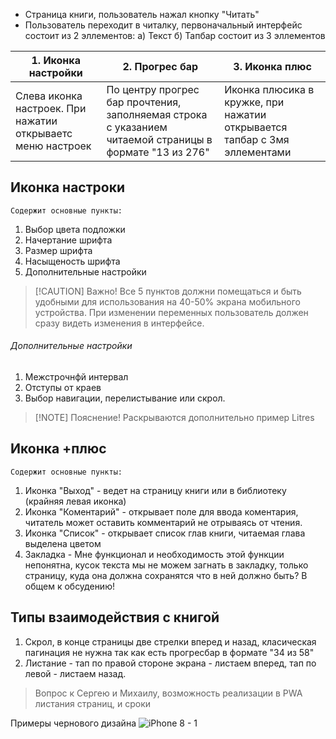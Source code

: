 - Страница книги, пользователь нажал кнопку "Читать" 
- Пользователь переходит в читалку, первоначальный интерфейс состоит из 2 эллементов: 
  а) Текст
  б) Тапбар  состоит из 3 эллементов
  
| 1. Иконка настройки | 2. Прогрес бар | 3. Иконка плюс |
| ---- | ---- | ---- |
| Слева иконка настроек. При нажатии открываетс меню настроек | По центру прогрес бар прочтения, заполняемая строка с указанием читаемой страницы в формате "13 из 276" | Иконка плюсика в кружке, при нажатии открывается тапбар с 3мя эллементами  |


##  Иконка настроки
    Содержит основные пункты:
1. Выбор цвета подложки
2. Начертание шрифта
3. Размер шрифта
4. Насыщеность шрифта
5. Дополнительные настройки 

> [!CAUTION] Важно!  Все 5 пунктов должни помещаться и быть удобными для использования на 40-50% экрана мобильного устройства.  При изменении переменных пользователь должен сразу видеть изменения в интерфейсе. 
      
###### Дополнительные настройки
1. Межстрочнфй интервал
2. Отступы от краев
3. Выбор навигации, перелистывание или скрол.

> [!NOTE] Пояснение!  Раскрываются дополнительно пример Litres



##  Иконка +плюс
    Содержит основные пункты:
1. Иконка "Выход" - ведет на страницу книги или в библиотеку (крайняя левая иконка)
2. Иконка "Коментарий" - открывает поле для ввода коментария, читатель может оставить комментарий не отрываясь от чтения. 
3. Иконка "Список" - открывает список глав книги, читаемая глава выделена цветом
4. Закладка - Мне функционал и необходимость этой функции непонятна, кусок текста мы не можем загнать в закладку, только страницу, куда она должна сохранятся что в ней должно быть? В общем к обсудению! 




## Типы взаимодействия с книгой
1. Скрол, в конце страницы две стрелки вперед и назад, класическая пагинация не нужна так как есть прогресбар в формате "34 из 58"  
2. Листание - тап по правой стороне экрана - листаем вперед, тап по левой - листаем назад.
> Вопрос к Сергею и Михаилу, возможность реализации в PWA листания страниц, и сроки




Примеры чернового дизайна
![iPhone 8 - 1](https://user-images.githubusercontent.com/123976632/215584041-cfb1035a-973d-45a4-96d5-6410fa9fadba.jpg)
